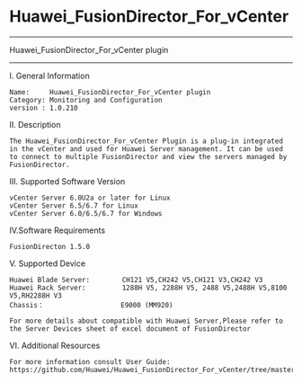 # Huawei_FusionDirector_For_vCenter

**********************************************************************************
Huawei_FusionDirector_For_vCenter plugin
**********************************************************************************

I. General Information 

    Name:     Huawei_FusionDirector_For_vCenter plugin
    Category: Monitoring and Configuration
    version : 1.0.210
    
II. Description

    The Huawei_FusionDirector_For_vCenter Plugin is a plug-in integrated in the vCenter and used for Huawei Server management. It can be used to connect to multiple FusionDirector and view the servers managed by FusionDirector.

III. Supported Software Version

    vCenter Server 6.0U2a or later for Linux 
    vCenter Server 6.5/6.7 for Linux
    vCenter Server 6.0/6.5/6.7 for Windows  
    
IV.Software Requirements

    FusionDirecton 1.5.0

V. Supported Device

    Huawei Blade Server:        CH121 V5,CH242 V5,CH121 V3,CH242 V3
    Huawei Rack Server:         1288H V5, 2288H V5, 2488 V5,2488H V5,8100 V5,RH2288H V3
    Chassis：                   E9000 (MM920)
    
    For more details about compatible with Huawei Server,Please refer to the Server Devices sheet of excel document of FusionDirector

VI. Additional Resources

    For more information consult User Guide: https://github.com/Huawei/Huawei_FusionDirector_For_vCenter/tree/master/docs
